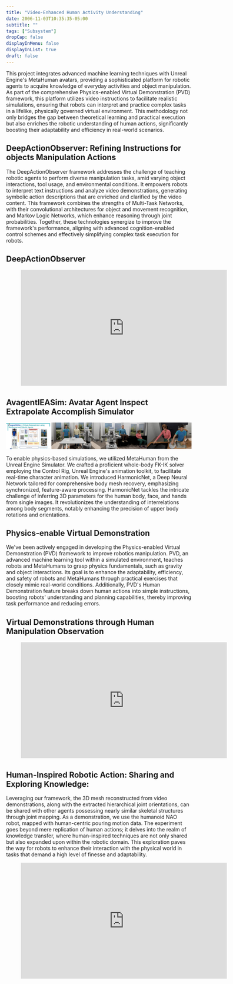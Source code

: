 ```yaml
---
title: "Video-Enhanced Human Activity Understanding"
date: 2006-11-03T10:35:35-05:00
subtitle: ""
tags: ["Subsystem"]
dropCap: false
displayInMenu: false
displayInList: true
draft: false
---
```


This project integrates advanced machine learning techniques with Unreal Engine's MetaHuman avatars,
providing a sophisticated platform for robotic agents to acquire knowledge of everyday activities and
object manipulation. As part of the comprehensive Physics-enabled Virtual Demonstration (PVD) framework,
this platform utilizes video instructions to facilitate realistic simulations, ensuring that robots can interpret
and practice complex tasks in a lifelike, physically governed virtual environment. This methodology not only bridges
the gap between theoretical learning and practical execution but also enriches the robotic understanding
of human actions, significantly boosting their adaptability and efficiency in real-world scenarios.

<!--more-->


DeepActionObserver: Refining Instructions for objects Manipulation Actions
---

The DeepActionObserver framework addresses the challenge of teaching robotic agents to perform diverse
manipulation tasks, amid varying object interactions, tool usage, and environmental conditions. It empowers
robots to interpret text instructions and analyze video demonstrations, generating symbolic action
descriptions that are enriched and clarified by the video content. This framework combines the strengths
of Multi-Task Networks, with their convolutional architectures for object and movement recognition, and
Markov Logic Networks, which enhance reasoning through joint probabilities. Together, these technologies
synergize to improve the framework's performance, aligning with advanced cognition-enabled control schemes
and effectively simplifying complex task execution for robots.

DeepActionObserver
---

<figure class="video_container">
  
  <iframe width="560" height="315" src="https://www.youtube.com/embed/doov3Mz3b5c?si=O3IljhBEmReit1zn" title="YouTube video player" frameborder="0" allow="accelerometer; autoplay; clipboard-write; encrypted-media; gyroscope; picture-in-picture; web-share" allowfullscreen></iframe>
  
</figure>

AvagentIEASim: Avatar Agent Inspect Extrapolate Accomplish Simulator
---

![AvagentIEASim a physics enable smulator](avagentiea.jpg)

To enable physics-based simulations, we utilized MetaHuman from the Unreal Engine Simulator. We crafted
a proficient whole-body FK-IK solver employing the Control Rig, Unreal Engine's animation toolkit, to facilitate
real-time character animation. We introduced HarmonicNet, a Deep Neural Network tailored for comprehensive
body mesh recovery, emphasizing synchronized, feature-aware processing. HarmonicNet tackles the intricate challenge
of inferring 3D parameters for the human body, face, and hands from single images. It revolutionizes the
understanding of interrelations among body segments, notably enhancing the precision of upper body rotations and orientations.


Physics-enable Virtual Demonstration
---


We've been actively engaged in developing the Physics-enabled Virtual Demonstration (PVD) framework to
improve robotics manipulation. PVD, an advanced machine learning tool within a simulated environment,
teaches robots and MetaHumans to grasp physics fundamentals, such as gravity and object interactions.
Its goal is to enhance the adaptability, efficiency, and safety of robots and MetaHumans through practical
exercises that closely mimic real-world conditions. Additionally, PVD's Human Demonstration feature breaks 
down human actions into simple instructions, boosting robots' understanding and planning capabilities, 
thereby improving task performance and reducing errors.

Virtual Demonstrations through Human Manipulation Observation
---

<figure class="video_container">

<iframe width="560" height="315" src="https://www.youtube.com/embed/5SnSibZ8gQI?si=BvouCT80WUv_EljI" title="YouTube video player" frameborder="0" allow="accelerometer; autoplay; clipboard-write; encrypted-media; gyroscope; picture-in-picture; web-share" allowfullscreen></iframe>

</figure>


Human-Inspired Robotic Action: Sharing and Exploring Knowledge:
---
Leveraging our framework, the 3D mesh reconstructed from video demonstrations, along with the extracted hierarchical joint
orientations, can be shared with other agents possessing nearly similar skeletal structures through joint mapping. As a
demonstration, we use the humanoid NAO robot, mapped with human-centric pouring motion data. The experiment goes beyond mere
replication of human actions; it delves into the realm of knowledge transfer, where human-inspired techniques are not only
shared but also expanded upon within the robotic domain. This exploration paves the way for robots to enhance their interaction
with the physical world in tasks that demand a high level of finesse and adaptability.

<figure class="NAO Robot Pouring Demonstration from Human Observation">

<iframe width="560" height="315" src="https://www.youtube.com/embed/l8vd1K--5ZY?si=9P569MDu85ql9o2g" title="YouTube video player" frameborder="0" allow="accelerometer; autoplay; clipboard-write; encrypted-media; gyroscope; picture-in-picture; web-share" allowfullscreen></iframe>

</figure>

